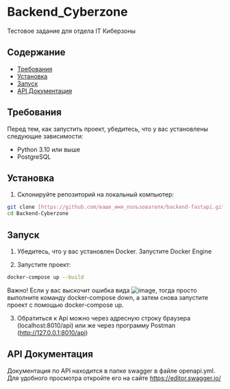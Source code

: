 # Backend_Cyberzone
Тестовое задание для отдела IT Киберзоны
## Содержание

- [Требования](#требования)
- [Установка](#установка)
- [Запуск](#запуск)
- [API Документация](#api-документация)


## Требования

Перед тем, как запустить проект, убедитесь, что у вас установлены следующие зависимости:

- Python 3.10 или выше
- PostgreSQL


## Установка

1. Склонируйте репозиторий на локальный компьютер:

```bash
git clone [https://github.com/ваше_имя_пользователя/backend-fastapi.git](https://github.com/Komissarich/Backend_Cyberzone)
cd Backend-Cyberzone
```
## Запуск
1. Убедитесь, что у вас установлен Docker. Запустите Docker Engine

2. Запустите проект:
 ```bash
docker-compose up --build
```
Важно! Если у вас выскочит ошибка вида ![image](https://github.com/user-attachments/assets/fc5045f7-11a6-4fef-aee2-3406afea9f5c), тогда просто выполните команду docker-compose down, а затем снова запустите проект с помощью docker-compose up.

3. Обратиться к Api можно через адресную строку браузера (localhost:8010/api) или же через программу Postman (http://127.0.0.1:8010/api)


## API Документация

Документация по API находится в папке swagger в файле openapi.yml. Для удобного просмотра откройте его на сайте https://editor.swagger.io/

